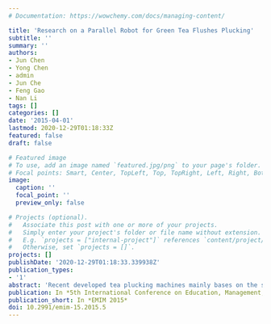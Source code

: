 ```yaml
---
# Documentation: https://wowchemy.com/docs/managing-content/

title: 'Research on a Parallel Robot for Green Tea Flushes Plucking'
subtitle: ''
summary: ''
authors:
- Jun Chen
- Yong Chen
- admin
- Jun Che
- Feng Gao
- Nan Li
tags: []
categories: []
date: '2015-04-01'
lastmod: 2020-12-29T01:18:33Z
featured: false
draft: false

# Featured image
# To use, add an image named `featured.jpg/png` to your page's folder.
# Focal points: Smart, Center, TopLeft, Top, TopRight, Left, Right, BottomLeft, Bottom, BottomRight.
image:
  caption: ''
  focal_point: ''
  preview_only: false

# Projects (optional).
#   Associate this post with one or more of your projects.
#   Simply enter your project's folder or file name without extension.
#   E.g. `projects = ["internal-project"]` references `content/project/deep-learning/index.md`.
#   Otherwise, set `projects = []`.
projects: []
publishDate: '2020-12-29T01:18:33.339938Z'
publication_types:
- '1'
abstract: 'Recent developed tea plucking machines mainly bases on the shearing principle which cut the top of the tea trees with no selectivity. Automatic tea flushes plucking machinery is essential to tea harvest for high-quality green tea manufacture, as labor cost increases rapidly in recent years. This paper focuses on the researches of a parallel green tea plucking robot with high efficiency. Color features are extracted to recognize tea flushes in the natural conditions using machine vision. Fringe projection profilometry is employed to realize 3 D reconstruction and measurement for tea trees. A modified delta parallel robot with four arms is developed after kinematic analysis and mechanical design. The robot is controlled based on DSP (Digital Signal Processing). The experiments show over 85% could be detected successfully and the end-effector locating error is less than 2mm. The final objective of the researches is to realize a site-specific flushes plucking robot with high productivity which can replace several farms at green tea harvest season.'
publication: In *5th International Conference on Education, Management, Information and Medicine*
publication_short: In *EMIM 2015*
doi: 10.2991/emim-15.2015.5
---
```

